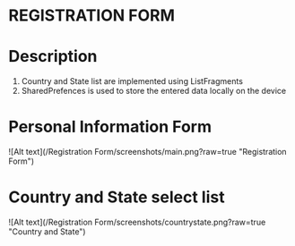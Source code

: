 # REGISTRATION FORM

# Description
1. Country and State list are implemented using ListFragments
2. SharedPrefences is used to store the entered data locally on the device

# Personal Information Form
![Alt text](/Registration Form/screenshots/main.png?raw=true "Registration Form")

# Country and State select list
![Alt text](/Registration Form/screenshots/countrystate.png?raw=true "Country and State")
